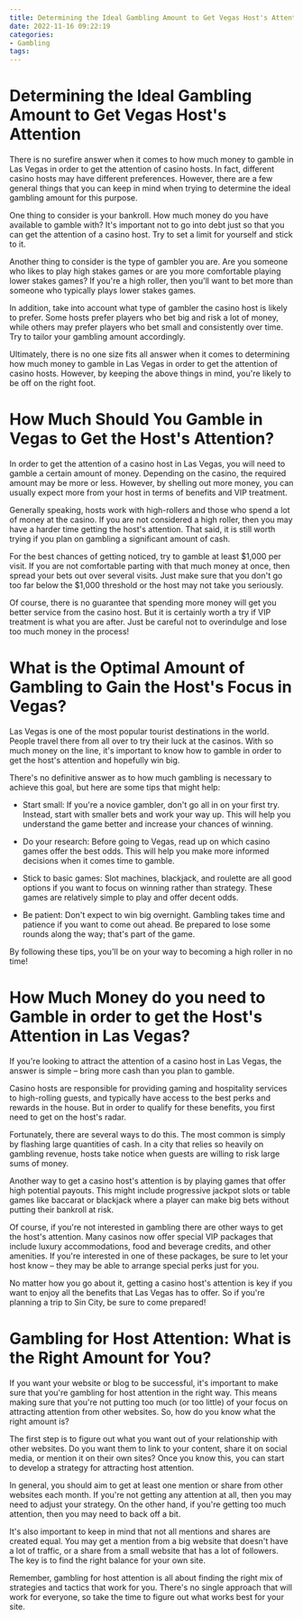 ```yaml
---
title: Determining the Ideal Gambling Amount to Get Vegas Host's Attention
date: 2022-11-16 09:22:19
categories:
- Gambling
tags:
---
```



#  Determining the Ideal Gambling Amount to Get Vegas Host's Attention

There is no surefire answer when it comes to how much money to gamble in Las Vegas in order to get the attention of casino hosts. In fact, different casino hosts may have different preferences. However, there are a few general things that you can keep in mind when trying to determine the ideal gambling amount for this purpose.

One thing to consider is your bankroll. How much money do you have available to gamble with? It's important not to go into debt just so that you can get the attention of a casino host. Try to set a limit for yourself and stick to it.

Another thing to consider is the type of gambler you are. Are you someone who likes to play high stakes games or are you more comfortable playing lower stakes games? If you're a high roller, then you'll want to bet more than someone who typically plays lower stakes games.

In addition, take into account what type of gambler the casino host is likely to prefer. Some hosts prefer players who bet big and risk a lot of money, while others may prefer players who bet small and consistently over time. Try to tailor your gambling amount accordingly.

Ultimately, there is no one size fits all answer when it comes to determining how much money to gamble in Las Vegas in order to get the attention of casino hosts. However, by keeping the above things in mind, you're likely to be off on the right foot.

#  How Much Should You Gamble in Vegas to Get the Host's Attention?

In order to get the attention of a casino host in Las Vegas, you will need to gamble a certain amount of money. Depending on the casino, the required amount may be more or less. However, by shelling out more money, you can usually expect more from your host in terms of benefits and VIP treatment.

Generally speaking, hosts work with high-rollers and those who spend a lot of money at the casino. If you are not considered a high roller, then you may have a harder time getting the host's attention. That said, it is still worth trying if you plan on gambling a significant amount of cash.

For the best chances of getting noticed, try to gamble at least $1,000 per visit. If you are not comfortable parting with that much money at once, then spread your bets out over several visits. Just make sure that you don't go too far below the $1,000 threshold or the host may not take you seriously.

Of course, there is no guarantee that spending more money will get you better service from the casino host. But it is certainly worth a try if VIP treatment is what you are after. Just be careful not to overindulge and lose too much money in the process!

#  What is the Optimal Amount of Gambling to Gain the Host's Focus in Vegas?

Las Vegas is one of the most popular tourist destinations in the world. People travel there from all over to try their luck at the casinos. With so much money on the line, it's important to know how to gamble in order to get the host's attention and hopefully win big.

There's no definitive answer as to how much gambling is necessary to achieve this goal, but here are some tips that might help:

- Start small: If you're a novice gambler, don't go all in on your first try. Instead, start with smaller bets and work your way up. This will help you understand the game better and increase your chances of winning.

- Do your research: Before going to Vegas, read up on which casino games offer the best odds. This will help you make more informed decisions when it comes time to gamble.

- Stick to basic games: Slot machines, blackjack, and roulette are all good options if you want to focus on winning rather than strategy. These games are relatively simple to play and offer decent odds.

- Be patient: Don't expect to win big overnight. Gambling takes time and patience if you want to come out ahead. Be prepared to lose some rounds along the way; that's part of the game.

By following these tips, you'll be on your way to becoming a high roller in no time!

#  How Much Money do you need to Gamble in order to get the Host's Attention in Las Vegas? 

If you're looking to attract the attention of a casino host in Las Vegas, the answer is simple – bring more cash than you plan to gamble. 

Casino hosts are responsible for providing gaming and hospitality services to high-rolling guests, and typically have access to the best perks and rewards in the house. But in order to qualify for these benefits, you first need to get on the host's radar. 

Fortunately, there are several ways to do this. The most common is simply by flashing large quantities of cash. In a city that relies so heavily on gambling revenue, hosts take notice when guests are willing to risk large sums of money. 

Another way to get a casino host's attention is by playing games that offer high potential payouts. This might include progressive jackpot slots or table games like baccarat or blackjack where a player can make big bets without putting their bankroll at risk. 

Of course, if you're not interested in gambling there are other ways to get the host's attention. Many casinos now offer special VIP packages that include luxury accommodations, food and beverage credits, and other amenities. If you're interested in one of these packages, be sure to let your host know – they may be able to arrange special perks just for you. 

No matter how you go about it, getting a casino host's attention is key if you want to enjoy all the benefits that Las Vegas has to offer. So if you're planning a trip to Sin City, be sure to come prepared!

#  Gambling for Host Attention: What is the Right Amount for You?

If you want your website or blog to be successful, it's important to make sure that you're gambling for host attention in the right way. This means making sure that you're not putting too much (or too little) of your focus on attracting attention from other websites. So, how do you know what the right amount is?

The first step is to figure out what you want out of your relationship with other websites. Do you want them to link to your content, share it on social media, or mention it on their own sites? Once you know this, you can start to develop a strategy for attracting host attention.

In general, you should aim to get at least one mention or share from other websites each month. If you're not getting any attention at all, then you may need to adjust your strategy. On the other hand, if you're getting too much attention, then you may need to back off a bit.

It's also important to keep in mind that not all mentions and shares are created equal. You may get a mention from a big website that doesn't have a lot of traffic, or a share from a small website that has a lot of followers. The key is to find the right balance for your own site.

Remember, gambling for host attention is all about finding the right mix of strategies and tactics that work for you. There's no single approach that will work for everyone, so take the time to figure out what works best for your site.